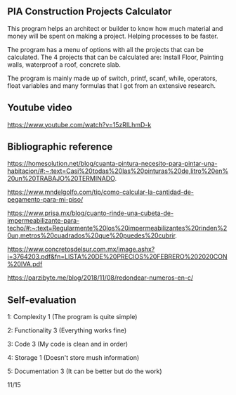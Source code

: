 ## PIA Construction Projects Calculator

This program helps an architect or builder to know how much material and money will be spent on making a project. Helping processes to be faster.

The program has a menu of options with all the projects that can be calculated. The 4 projects that can be calculated are: Install Floor, Painting walls, waterproof a roof, concrete slab.

The program is mainly made up of switch, printf, scanf, while, operators, float variables and many formulas that I got from an extensive research.

## Youtube video

https://www.youtube.com/watch?v=15zRILhmD-k

## Bibliographic reference

https://homesolution.net/blog/cuanta-pintura-necesito-para-pintar-una-habitacion/#:~:text=Casi%20todas%20las%20pinturas%20de,litro%20en%20un%20TRABAJO%20TERMINADO.

https://www.mndelgolfo.com/tip/como-calcular-la-cantidad-de-pegamento-para-mi-piso/

https://www.prisa.mx/blog/cuanto-rinde-una-cubeta-de-impermeabilizante-para-techo/#:~:text=Regularmente%20los%20impermeabilizantes%20rinden%20un,metros%20cuadrados%20que%20puedes%20cubrir.

https://www.concretosdelsur.com.mx/image.ashx?i=3764203.pdf&fn=LISTA%20DE%20PRECIOS%20FEBRERO%202020CON%20IVA.pdf

https://parzibyte.me/blog/2018/11/08/redondear-numeros-en-c/


## Self-evaluation

1: Complexity 1 (The program is quite simple)

2: Functionality 3 (Everything works fine)

3: Code 3 (My code is clean and in order)

4: Storage 1 (Doesn't store mush information)

5: Documentation 3 (It can be better but do the work)

11/15
